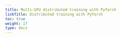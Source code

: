 ```yaml
---
title: Multi-GPU distributed training with PyTorch
linkTitle: Distributed training with PyTorch
toc: true
weight: 17
type: docs
---
```

